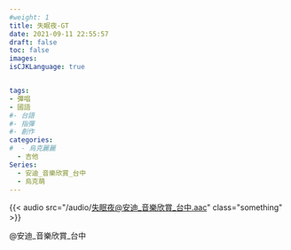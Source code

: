 ```yaml
---
#weight: 1
title: 失眠夜-GT
date: 2021-09-11 22:55:57
draft: false
toc: false
images:
isCJKLanguage: true


tags:
- 彈唱
- 國語
#- 台語
#- 指彈
#- 創作
categories:
#  - 烏克麗麗
  - 吉他
Series:
  - 安迪_音樂欣賞_台中
  - 烏克萌
---
```




{{< audio src="/audio/失眠夜@安迪_音樂欣賞_台中.aac" class="something" >}}

 @安迪_音樂欣賞_台中
